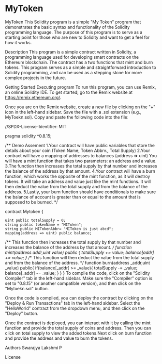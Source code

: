 # MyToken
MyToken
This Solidity program is a simple "My Token" program that demonstrates the basic syntax and functionality of the Solidity programming language. The purpose of this program is to serve as a starting point for those who are new to Solidity and want to get a feel for how it works.

Description
This program is a simple contract written in Solidity, a programming language used for developing smart contracts on the Ethereum blockchain. The contract has a two functions that mint and burn tokens. This program serves as a simple and straightforward introduction to Solidity programming, and can be used as a stepping stone for more complex projects in the future.

Getting Started
Executing program
To run this program, you can use Remix, an online Solidity IDE. To get started, go to the Remix website at https://remix.ethereum.org/.

Once you are on the Remix website, create a new file by clicking on the "+" icon in the left-hand sidebar. Save the file with a .sol extension (e.g., MyToekn.sol). Copy and paste the following code into the file:


//SPDX-License-Identifier: MIT

pragma solidity ^0.8.15;


/**
Demo Assement
1.Your contract will have public variables that store the details about your coin (Token Name, Token Abbrv., 
  Total Supply)
2.Your contract will have a mapping of addresses to balances (address => uint)
   You will have a mint function that takes two parameters: an address and a value. 
3.The function then increases the total supply by that number and increases the balance of the address by that amount.
4.Your contract will have a burn function, which works the opposite of the mint function, 
  as it will destroy tokens. It will take an address and value just like the mint functions. 
  It will then deduct the value from the total supply and from the balance of the address.
5.Lastly, your burn function should have conditionals to make sure the balance of account 
  is greater than or equal to the amount that is supposed to be burned.
*/

contract Mytoken {

    uint public totalSupply = 0;
    string public tokenName = "MIToken";
    string public MITokenAbbr= "MIToken is just abcd";
    mapping(address => uint) public balance;
   /** This function then increases the total supply by that
    number and increases the balance of the address by that amount.
    */ 
    function mint(address addr,uint value) public {
        totalSupply += value;
        balance[addr] += value;
   }
   /**
    This function will then deduct the value from the total supply and from
    the balance of the address.
    */
    function burn(address _addr,uint _value) public{
        if(balance[_addr]  >= _value){
            totalSupply -= _value;
            balance[_addr] -= _value;
        }
    }
}
To compile the code, click on the "Solidity Compiler" tab in the left-hand sidebar. Make sure the "Compiler" option is set to "0.8.15" (or another compatible version), and then click on the "Mytoekn.sol" button.

Once the code is compiled, you can deploy the contract by clicking on the "Deploy & Run Transactions" tab in the left-hand sidebar. Select the "HelloWorld" contract from the dropdown menu, and then click on the "Deploy" button.

Once the contract is deployed, you can interact with it by calling the mint function and provide the total supply of coins and address. Then you can click on total supply to view the added tokens.Next click on burn function and provide the address and value to burn the tokens. 

Authors
Swarajya Lakshmi P

License
